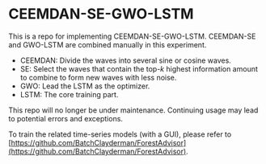 # CEEMDAN-SE-GWO-LSTM

This is a repo for implementing CEEMDAN-SE-GWO-LSTM. CEEMDAN-SE and GWO-LSTM are combined manually in this experiment. 

- CEEMDAN: Divide the waves into several sine or cosine waves. 
- SE: Select the waves that contain the top-$k$ highest information amount to combine to form new waves with less noise.
- GWO: Lead the LSTM as the optimizer.
- LSTM: The core training part. 

This repo will no longer be under maintenance. Continuing usage may lead to potential errors and exceptions. 

To train the related time-series models (with a GUI), please refer to [https://github.com/BatchClayderman/ForestAdvisor](https://github.com/BatchClayderman/ForestAdvisor). 
